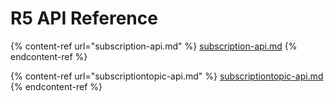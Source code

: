 # R5 API Reference

{% content-ref url="subscription-api.md" %}
[subscription-api.md](subscription-api.md)
{% endcontent-ref %}

{% content-ref url="subscriptiontopic-api.md" %}
[subscriptiontopic-api.md](subscriptiontopic-api.md)
{% endcontent-ref %}
